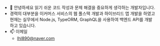 - 👋 안녕하세요 읽기 쉬운 코드 작성과 문제 해결을 중요하게 생각하는 개발자입니다.
- 경력의 대부분을 이커머스 서비스의 웹 풀스택 개발과 하이브리드 앱 개발을 하였고 현재는 실무에서 Node.js, TypeORM, GraphQL을 사용하여 백엔드 API를 개발하고 있습니다.
- 📫 이메일
  - lhl890@naver.com

<!---
dobot0101/dobot0101 is a ✨ special ✨ repository because its `README.md` (this file) appears on your GitHub profile.
You can click the Preview link to take a look at your changes.
--->
